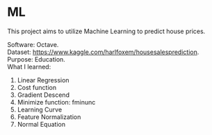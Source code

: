 # ML

This project aims to utilize Machine Learning to predict house prices.   

Software: Octave.   
Dataset: https://www.kaggle.com/harlfoxem/housesalesprediction.   
Purpose: Education.  
What I learned:     
1.  Linear Regression  
2.  Cost function  
3.  Gradient Descend  
4.  Minimize function: fminunc   
5.  Learning Curve  
6.  Feature Normalization  
7.  Normal Equation  
